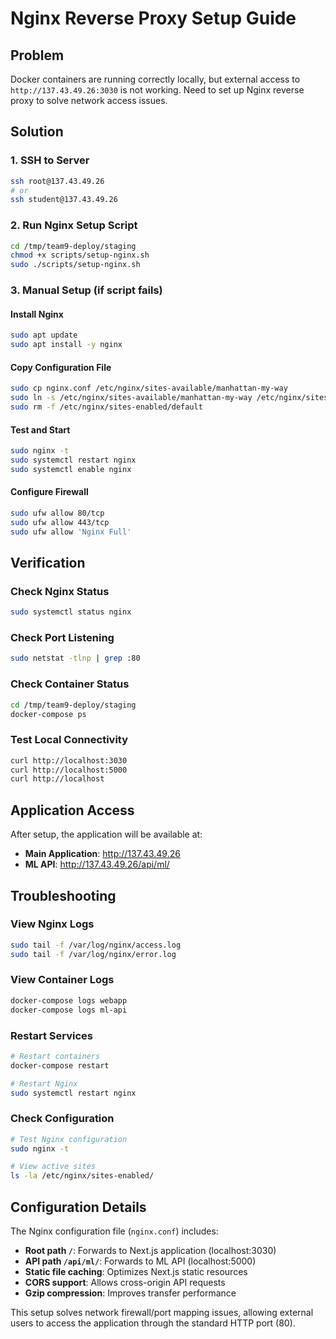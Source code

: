 # Nginx Reverse Proxy Setup Guide

## Problem
Docker containers are running correctly locally, but external access to `http://137.43.49.26:3030` is not working. Need to set up Nginx reverse proxy to solve network access issues.

## Solution

### 1. SSH to Server
```bash
ssh root@137.43.49.26
# or
ssh student@137.43.49.26
```

### 2. Run Nginx Setup Script
```bash
cd /tmp/team9-deploy/staging
chmod +x scripts/setup-nginx.sh
sudo ./scripts/setup-nginx.sh
```

### 3. Manual Setup (if script fails)

#### Install Nginx
```bash
sudo apt update
sudo apt install -y nginx
```

#### Copy Configuration File
```bash
sudo cp nginx.conf /etc/nginx/sites-available/manhattan-my-way
sudo ln -s /etc/nginx/sites-available/manhattan-my-way /etc/nginx/sites-enabled/
sudo rm -f /etc/nginx/sites-enabled/default
```

#### Test and Start
```bash
sudo nginx -t
sudo systemctl restart nginx
sudo systemctl enable nginx
```

#### Configure Firewall
```bash
sudo ufw allow 80/tcp
sudo ufw allow 443/tcp
sudo ufw allow 'Nginx Full'
```

## Verification

### Check Nginx Status
```bash
sudo systemctl status nginx
```

### Check Port Listening
```bash
sudo netstat -tlnp | grep :80
```

### Check Container Status
```bash
cd /tmp/team9-deploy/staging
docker-compose ps
```

### Test Local Connectivity
```bash
curl http://localhost:3030
curl http://localhost:5000
curl http://localhost
```

## Application Access

After setup, the application will be available at:
- **Main Application**: http://137.43.49.26
- **ML API**: http://137.43.49.26/api/ml/

## Troubleshooting

### View Nginx Logs
```bash
sudo tail -f /var/log/nginx/access.log
sudo tail -f /var/log/nginx/error.log
```

### View Container Logs
```bash
docker-compose logs webapp
docker-compose logs ml-api
```

### Restart Services
```bash
# Restart containers
docker-compose restart

# Restart Nginx
sudo systemctl restart nginx
```

### Check Configuration
```bash
# Test Nginx configuration
sudo nginx -t

# View active sites
ls -la /etc/nginx/sites-enabled/
```

## Configuration Details

The Nginx configuration file (`nginx.conf`) includes:
- **Root path `/`**: Forwards to Next.js application (localhost:3030)
- **API path `/api/ml/`**: Forwards to ML API (localhost:5000)
- **Static file caching**: Optimizes Next.js static resources
- **CORS support**: Allows cross-origin API requests
- **Gzip compression**: Improves transfer performance

This setup solves network firewall/port mapping issues, allowing external users to access the application through the standard HTTP port (80).
